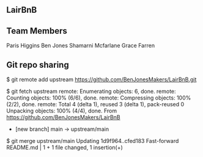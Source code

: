 ## LairBnB

## Team Members
Paris Higgins
Ben Jones
Shamarni Mcfarlane
Grace Farren




## Git repo sharing
$ git remote add upstream https://github.com/BenJonesMakers/LairBnB.git

$ git fetch upstream
  remote: Enumerating objects: 6, done.
  remote: Counting objects: 100% (6/6), done.
  remote: Compressing objects: 100% (2/2), done.
  remote: Total 4 (delta 1), reused 3 (delta 1), pack-reused 0
  Unpacking objects: 100% (4/4), done.
  From https://github.com/BenJonesMakers/LairBnB
  * [new branch]      main       -> upstream/main


$ git merge upstream/main
  Updating 1d9f964..cfed183
  Fast-forward
  README.md | 1 +
  1 file changed, 1 insertion(+)
